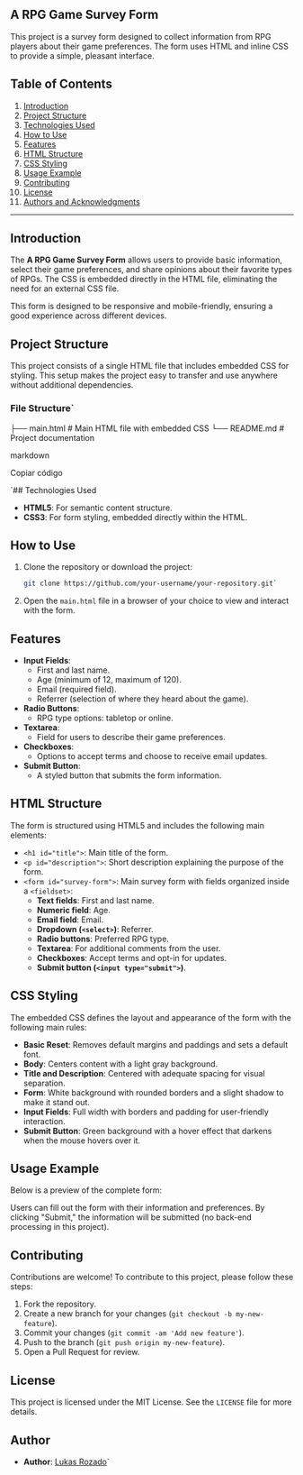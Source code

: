 
##  A RPG Game Survey Form

This project is a survey form designed to collect information from RPG players about their game preferences. The form uses HTML and inline CSS to provide a simple, pleasant interface.

## Table of Contents

1. [Introduction](#introduction)
2. [Project Structure](#project-structure)
3. [Technologies Used](#technologies-used)
4. [How to Use](#how-to-use)
5. [Features](#features)
6. [HTML Structure](#html-structure)
7. [CSS Styling](#css-styling)
8. [Usage Example](#usage-example)
9. [Contributing](#contributing)
10. [License](#license)
11. [Authors and Acknowledgments](#authors-and-acknowledgments)

---

## Introduction

The **A RPG Game Survey Form** allows users to provide basic information, select their game preferences, and share opinions about their favorite types of RPGs. The CSS is embedded directly in the HTML file, eliminating the need for an external CSS file.

This form is designed to be responsive and mobile-friendly, ensuring a good experience across different devices.

## Project Structure

This project consists of a single HTML file that includes embedded CSS for styling. This setup makes the project easy to transfer and use anywhere without additional dependencies.

### File Structure` 

├── main.html # Main HTML file with embedded CSS └── README.md # Project documentation

markdown

Copiar código

 `## Technologies Used

- **HTML5**: For semantic content structure.
- **CSS3**: For form styling, embedded directly within the HTML.

## How to Use

1. Clone the repository or download the project:
   ```bash
   git clone https://github.com/your-username/your-repository.git` 

2.  Open the `main.html` file in a browser of your choice to view and interact with the form.

## Features

-   **Input Fields**:
    -   First and last name.
    -   Age (minimum of 12, maximum of 120).
    -   Email (required field).
    -   Referrer (selection of where they heard about the game).
-   **Radio Buttons**:
    -   RPG type options: tabletop or online.
-   **Textarea**:
    -   Field for users to describe their game preferences.
-   **Checkboxes**:
    -   Options to accept terms and choose to receive email updates.
-   **Submit Button**:
    -   A styled button that submits the form information.

## HTML Structure

The form is structured using HTML5 and includes the following main elements:

-   `<h1 id="title">`: Main title of the form.
-   `<p id="description">`: Short description explaining the purpose of the form.
-   `<form id="survey-form">`: Main survey form with fields organized inside a `<fieldset>`:
    -   **Text fields**: First and last name.
    -   **Numeric field**: Age.
    -   **Email field**: Email.
    -   **Dropdown (`<select>`)**: Referrer.
    -   **Radio buttons**: Preferred RPG type.
    -   **Textarea**: For additional comments from the user.
    -   **Checkboxes**: Accept terms and opt-in for updates.
    -   **Submit button (`<input type="submit">`)**.

## CSS Styling

The embedded CSS defines the layout and appearance of the form with the following main rules:

-   **Basic Reset**: Removes default margins and paddings and sets a default font.
-   **Body**: Centers content with a light gray background.
-   **Title and Description**: Centered with adequate spacing for visual separation.
-   **Form**: White background with rounded borders and a slight shadow to make it stand out.
-   **Input Fields**: Full width with borders and padding for user-friendly interaction.
-   **Submit Button**: Green background with a hover effect that darkens when the mouse hovers over it.

## Usage Example

Below is a preview of the complete form:

Users can fill out the form with their information and preferences. By clicking "Submit," the information will be submitted (no back-end processing in this project).

## Contributing

Contributions are welcome! To contribute to this project, please follow these steps:

1.  Fork the repository.
2.  Create a new branch for your changes (`git checkout -b my-new-feature`).
3.  Commit your changes (`git commit -am 'Add new feature'`).
4.  Push to the branch (`git push origin my-new-feature`).
5.  Open a Pull Request for review.

## License

This project is licensed under the MIT License. See the `LICENSE` file for more details.

## Author

-   **Author**: [Lukas Rozado](https://github.com/lukasrozado/)`
